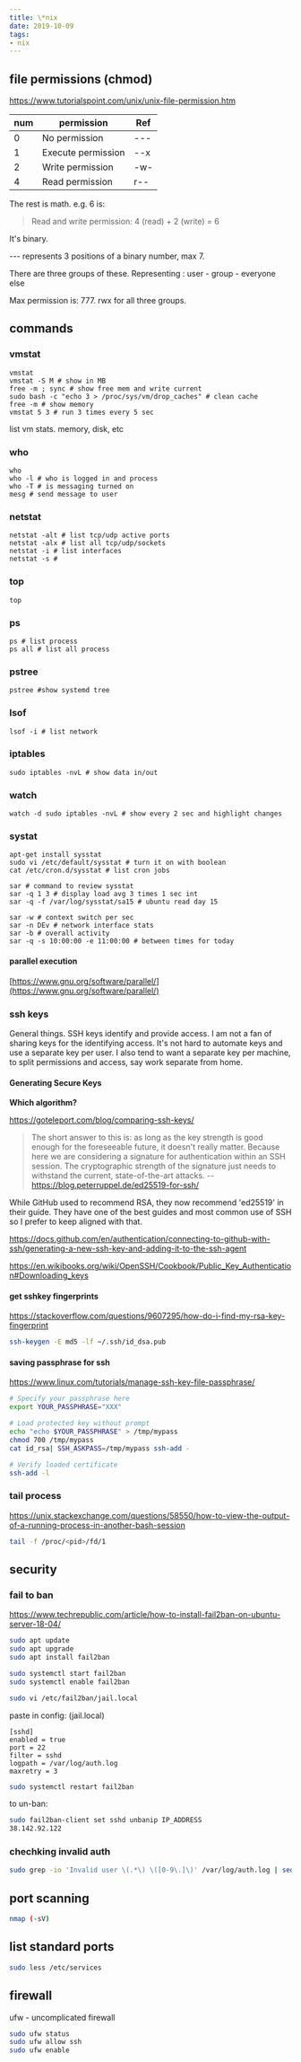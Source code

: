 ```yaml
---
title: \*nix
date: 2019-10-09
tags:
- nix
---
```


## file permissions (chmod)

<https://www.tutorialspoint.com/unix/unix-file-permission.htm>

| num | permission         | Ref |
|-----|--------------------|-----|
| 0   | No permission      | --- |
| 1   | Execute permission | --x |
| 2   | Write permission   | -w- |
| 4   | Read permission    | r-- |

The rest is math. e.g. 6 is:

> Read and write permission: 4 (read) + 2 (write) = 6

It's binary.

--- represents 3 positions of a binary number, max 7.

There are three groups of these. Representing : user - group - everyone else

Max permission is: 777. rwx for all three groups.

## commands

### vmstat

```text
vmstat
vmstat -S M # show in MB
free -m ; sync # show free mem and write current
sudo bash -c "echo 3 > /proc/sys/vm/drop_caches" # clean cache
free -m # show memory
vmstat 5 3 # run 3 times every 5 sec
```

list vm stats. memory, disk, etc

### who

```text
who
who -l # who is logged in and process
who -T # is messaging turned on
mesg # send message to user
```

### netstat

```text
netstat -alt # list tcp/udp active ports
netstat -alx # list all tcp/udp/sockets
netstat -i # list interfaces
netstat -s #
```

### top

```text
top
```

### ps

```text
ps # list process
ps all # list all process
```

### pstree

```text
pstree #show systemd tree
```

### lsof

```text
lsof -i # list network
```

### iptables

```text
sudo iptables -nvL # show data in/out
```

### watch

```text
watch -d sudo iptables -nvL # show every 2 sec and highlight changes
```

### systat

```text
apt-get install sysstat
sudo vi /etc/default/sysstat # turn it on with boolean
cat /etc/cron.d/sysstat # list cron jobs

sar # command to review sysstat
sar -q 1 3 # display load avg 3 times 1 sec int
sar -q -f /var/log/sysstat/sa15 # ubuntu read day 15

sar -w # context switch per sec
sar -n DEv # network interface stats
sar -b # overall activity
sar -q -s 10:00:00 -e 11:00:00 # between times for today
```

#### parallel execution

[https://www.gnu.org/software/parallel/](https://www.gnu.org/software/parallel/)

### ssh keys

General things. SSH keys identify and provide access. I am not a fan of sharing keys for the identifying access. It's not hard to automate keys and use a separate key per user. I also tend to want a separate key per machine, to split permissions and access, say work separate from home.

#### Generating Secure Keys

**Which algorithm?**

<https://goteleport.com/blog/comparing-ssh-keys/>

> The short answer to this is: as long as the key strength is good enough for the foreseeable future, it doesn't really matter. Because here we are considering a signature for authentication within an SSH session. The cryptographic strength of the signature just needs to withstand the current, state-of-the-art attacks.
-- <https://blog.peterruppel.de/ed25519-for-ssh/>

While GitHub used to recommend RSA, they now recommend 'ed25519' in their guide. They have one of the best guides and most common use of SSH so I prefer to keep aligned with that.

<https://docs.github.com/en/authentication/connecting-to-github-with-ssh/generating-a-new-ssh-key-and-adding-it-to-the-ssh-agent>

<https://en.wikibooks.org/wiki/OpenSSH/Cookbook/Public_Key_Authentication#Downloading_keys>

#### get sshkey fingerprints

<https://stackoverflow.com/questions/9607295/how-do-i-find-my-rsa-key-fingerprint>

```bash
ssh-keygen -E md5 -lf ~/.ssh/id_dsa.pub
```

#### saving passphrase for ssh

<https://www.linux.com/tutorials/manage-ssh-key-file-passphrase/>

```bash
# Specify your passphrase here
export YOUR_PASSPHRASE="XXX"

# Load protected key without prompt
echo "echo $YOUR_PASSPHRASE" > /tmp/mypass
chmod 700 /tmp/mypass
cat id_rsa| SSH_ASKPASS=/tmp/mypass ssh-add -

# Verify loaded certificate
ssh-add -l
```

### tail process

<https://unix.stackexchange.com/questions/58550/how-to-view-the-output-of-a-running-process-in-another-bash-session>

```bash
tail -f /proc/<pid>/fd/1
```

## security

### fail to ban

<https://www.techrepublic.com/article/how-to-install-fail2ban-on-ubuntu-server-18-04/>

```bash
sudo apt update
sudo apt upgrade
sudo apt install fail2ban

sudo systemctl start fail2ban
sudo systemctl enable fail2ban

sudo vi /etc/fail2ban/jail.local
```

paste in config: (jail.local)

```
[sshd]
enabled = true
port = 22
filter = sshd
logpath = /var/log/auth.log
maxretry = 3
```

```bash
sudo systemctl restart fail2ban
```

to un-ban:

```bash
sudo fail2ban-client set sshd unbanip IP_ADDRESS
38.142.92.122
```

### chechking invalid auth

```bash
sudo grep -io 'Invalid user \(.*\) \([0-9\.]\)' /var/log/auth.log | sed 's/[Ii]nvalid user //' > invalid_auth.log
```

## port scanning

```bash
nmap (-sV)
```

## list standard ports

```bash
sudo less /etc/services
```

## firewall

ufw - uncomplicated firewall

```bash
sudo ufw status
sudo ufw allow ssh
sudo ufw enable
```

